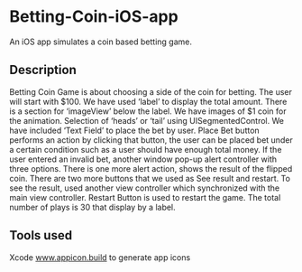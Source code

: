 # Betting-Coin-iOS-app
An iOS app simulates a coin based betting game.

## Description

Betting Coin Game is about choosing a side of the coin for betting. The user will start with $100. We have used ‘label’ to display the total amount. There is a section for ‘imageView’ below the label. We have images of $1 coin for the animation.  Selection of ‘heads’ or ‘tail’ using UISegmentedControl. We have included ‘Text Field’ to place the bet by user. Place Bet button performs an action by clicking that button, the user can be placed bet under a certain condition such as a user should have enough total money. If the user entered an invalid bet, another window pop-up alert controller with three options. There is one more alert action, shows the result of the flipped coin. There are two more buttons that we used as See result and restart. To see the result, used another view controller which synchronized with the main view controller. Restart Button is used to restart the game. The total number of plays is 30 that display by a label.

## Tools used

Xcode
www.appicon.build to generate app icons
